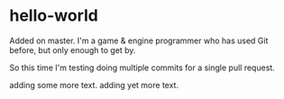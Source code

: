 # hello-world
Added on master.
I'm a game & engine programmer who has used Git before, but only enough to get by.

So this time I'm testing doing multiple commits for a single pull request.

adding some more text.
adding yet more text.
